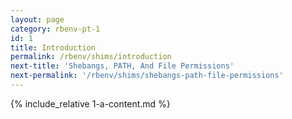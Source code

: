```yaml
---
layout: page
category: rbenv-pt-1
id: 1
title: Introduction
permalink: /rbenv/shims/introduction
next-title: 'Shebangs, PATH, And File Permissions'
next-permalink: '/rbenv/shims/shebangs-path-file-permissions'
---
```


{% include_relative 1-a-content.md %}
